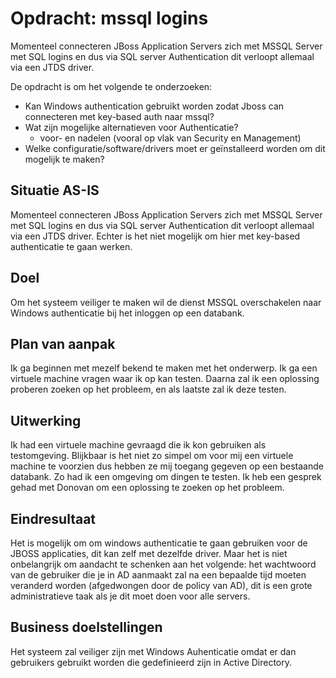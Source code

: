 # Opdracht: mssql logins

Momenteel connecteren JBoss Application Servers zich met MSSQL Server met SQL logins en dus via SQL server Authentication dit verloopt allemaal via een JTDS driver.

De opdracht is om het volgende te onderzoeken:

- Kan Windows authentication gebruikt worden zodat Jboss can connecteren met key-based auth naar mssql?
- Wat zijn mogelijke alternatieven voor Authenticatie?
  - voor- en nadelen (vooral op vlak van Security en Management)
- Welke configuratie/software/drivers moet er geïnstalleerd worden om dit mogelijk te maken?

## Situatie AS-IS

Momenteel connecteren JBoss Application Servers zich met MSSQL Server met SQL logins en dus via SQL server Authentication dit verloopt allemaal via een JTDS driver.  Echter is het niet mogelijk om hier met key-based authenticatie te gaan werken.

## Doel

Om het systeem veiliger te maken wil de dienst MSSQL overschakelen naar Windows authenticatie bij het inloggen op een databank.

## Plan van aanpak

Ik ga beginnen met mezelf bekend te maken met het onderwerp. Ik ga een virtuele machine vragen waar ik op kan testen. Daarna zal ik een oplossing proberen zoeken op het probleem, en als laatste zal ik deze testen.

## Uitwerking

Ik had een virtuele machine gevraagd die ik kon gebruiken als testomgeving. Blijkbaar is het niet zo simpel om voor mij een virtuele machine te voorzien dus hebben ze mij toegang gegeven op een bestaande databank. Zo had ik een omgeving om dingen te testen. Ik heb een gesprek gehad met Donovan om een oplossing te zoeken op het probleem.

## Eindresultaat

Het is mogelijk om om windows authenticatie te gaan gebruiken voor de JBOSS applicaties, dit kan zelf met dezelfde driver. Maar het is niet onbelangrijk om aandacht te schenken aan het volgende: het wachtwoord van de gebruiker die je in AD aanmaakt zal na een bepaalde tijd moeten veranderd worden (afgedwongen door de policy van AD), dit is een grote administratieve taak als je dit moet doen voor alle servers.

## Business doelstellingen

Het systeem zal veiliger zijn met Windows Auhenticatie omdat er dan gebruikers gebruikt worden die gedefinieerd zijn in Active Directory.
